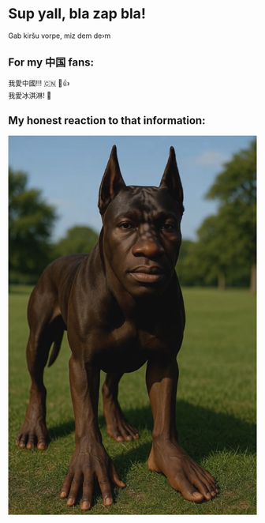 <h1>Sup yall, bla zap bla!</h1>
<p>Gab kiršu vorpe, miz dem de›m</p>

<h2>For my 中国 fans:</h2>
我愛中國!!! 🇨🇳 💯👍
<br>
我愛冰淇淋! 🍦

<h2>My honest reaction to that information:</h2>
<img src="dawk.png", alt="What a lovely dog!">

